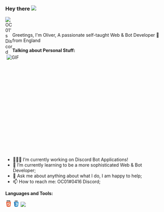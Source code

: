 ### Hey there <img src="https://media.giphy.com/media/hvRJCLFzcasrR4ia7z/giphy.gif" width="25px">
<a href="#">
  <img align="left" alt="OC01's Discord" width="22px" src="https://raw.githubusercontent.com/peterthehan/peterthehan/master/assets/discord.svg" />
</a>

 
<br />
<br>
 
Greetings, I'm Oliver, A passionate self-taught Web & Bot Developer 🚀 from England
 
  <img align="right" alt="GIF" src="https://media0.giphy.com/media/LmNwrBhejkK9EFP504/giphy.gif?cid=ecf05e47mce9e1ogcflc5xetmyvch9cpn95elgmgt08lrcnb&rid=giphy.gif" width="500" height="320" />
 
**Talking about Personal Stuff:**
 
- 👨🏽‍💻 I’m currently working on Discord Bot Applications! 
- 🌱 I’m currently learning to be a more sophisticated Web & Bot Developer; 
- 💬 Ask me about anything about what I do, I am happy to help;
- 📫 How to reach me: OC01#0416 Discord;
 
**Languages and Tools:**  
 
<code><img height="20" src="https://raw.githubusercontent.com/github/explore/80688e429a7d4ef2fca1e82350fe8e3517d3494d/topics/html/html.png"></code>
<code><img height="20" src="https://raw.githubusercontent.com/github/explore/80688e429a7d4ef2fca1e82350fe8e3517d3494d/topics/css/css.png"></code>
<code><img height="20" src="https://upload.wikimedia.org/wikipedia/commons/thumb/c/c3/Python-logo-notext.svg/1869px-Python-logo-notext.svg.png"></code>
